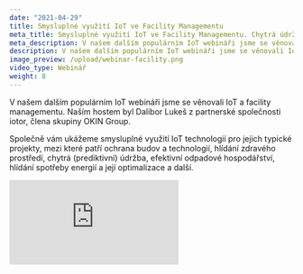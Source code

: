 ```yaml
---
date: "2021-04-29"
title: Smysluplné využití IoT ve Facility Managementu
meta_title: Smysluplné využití IoT ve Facility Managementu. Chytrá údržba, optimalizace energií, monitoring pracovních podmínek | HARDWARIO Academy
meta_description: V našem dalším populárním IoT webináři jsme se věnovali IoT a facility managementu.
description: V našem dalším populárním IoT webináři jsme se věnovali IoT a facility managementu.
image_preview: /upload/webinar-facility.png
video_type: Webinář
weight: 8
---
```


V našem dalším populárním IoT webináři jsme se věnovali IoT a facility managementu. Naším hostem byl Dalibor Lukeš z partnerské společnosti iotor, člena skupiny OKIN Group.

Společně vám ukážeme smysluplné využití IoT technologií pro jejich typické projekty, mezi které patří ochrana budov a technologií, hlídání zdravého prostředí, chytrá (prediktivní) údržba, efektivní odpadové hospodářství, hlídání spotřeby energií a její optimalizace a další.

<div class = "video-container">
<iframe src="https://www.youtube-nocookie.com/embed/DP12RN9js88?modestbranding=1&amp;showinfo=0&amp;rel=0&amp;html5=1&amp;widgetid=2" frameborder="0" allow="accelerometer; autoplay; encrypted-media; gyroscope; picture-in-picture" allowfullscreen></iframe>
</div>
